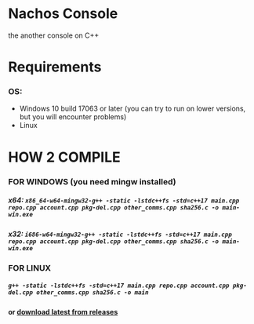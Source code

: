 # Nachos Console
the another console on C++

# Requirements
### OS:
- Windows 10 build 17063 or later (you can try to run on lower versions, but you will encounter problems)
- Linux

# HOW 2 COMPILE
### FOR WINDOWS (you need mingw installed)
##### x64: ```x86_64-w64-mingw32-g++ -static -lstdc++fs -std=c++17 main.cpp repo.cpp account.cpp pkg-del.cpp other_comms.cpp sha256.c -o main-win.exe```
##### x32: ```i686-w64-mingw32-g++ -static -lstdc++fs -std=c++17 main.cpp repo.cpp account.cpp pkg-del.cpp other_comms.cpp sha256.c -o main-win.exe```

### FOR LINUX
##### ```g++ -static -lstdc++fs -std=c++17 main.cpp repo.cpp account.cpp pkg-del.cpp other_comms.cpp sha256.c -o main```

#### or [download latest from releases](https://github.com/nachosteam/nachos-console/releases)
